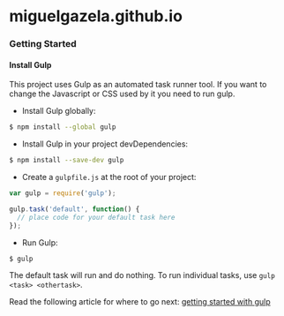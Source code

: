 miguelgazela.github.io
======================

### Getting Started

#### Install Gulp

This project uses Gulp as an automated task runner tool. If you want to change the Javascript or CSS used by it you need to run gulp.

+ Install Gulp globally:

```sh
$ npm install --global gulp
```

+ Install Gulp in your project devDependencies:

```sh
$ npm install --save-dev gulp
```

+ Create a `gulpfile.js` at the root of your project:

```js
var gulp = require('gulp');

gulp.task('default', function() {
  // place code for your default task here
});
```

+ Run Gulp:

```sh
$ gulp
```

The default task will run and do nothing. To run individual tasks, use `gulp <task> <othertask>`.

Read the following article for where to go next: [getting started with gulp](http://markgoodyear.com/2014/01/getting-started-with-gulp/)